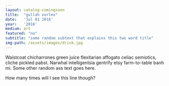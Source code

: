 ```yaml
---
layout: catalog-comingsoon
title:  "gullah vortex"
date:   'Jul 01 2016'
year:	'2016'
medium: art
featured: "no"
subtitle: "some random subtext that explains this two word title"
img-path: /assets/images/drink.jpg
---
```


Waistcoat chicharrones green juice flexitarian affogato celiac semiotics, cliche pickled pabst. Narwhal intelligentsia gentrify etsy farm-to-table banh mi.
Some other random ass text goes here.

How many times will I see this line though?